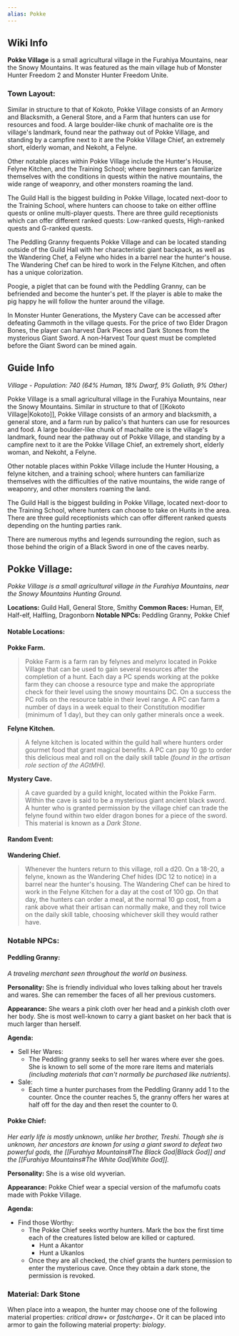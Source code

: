 ```yaml
---
alias: Pokke
---
```

## Wiki Info
**Pokke Village** is a small agricultural village in the Furahiya Mountains, near the Snowy Mountains. It was featured as the main village hub of Monster Hunter Freedom 2 and Monster Hunter Freedom Unite. 

### Town Layout:

Similar in structure to that of Kokoto, Pokke Village consists of an Armory and Blacksmith, a General Store, and a Farm that hunters can use for resources and food. A large boulder-like chunk of machalite ore is the village's landmark, found near the pathway out of Pokke Village, and standing by a campfire next to it are the Pokke Village Chief, an extremely short, elderly woman, and Nekoht, a Felyne.

Other notable places within Pokke Village include the Hunter's House, Felyne Kitchen, and the Training School; where beginners can familiarize themselves with the conditions in quests within the native mountains, the wide range of weaponry, and other monsters roaming the land.

The Guild Hall is the biggest building in Pokke Village, located next-door to the Training School, where hunters can choose to take on either offline quests or online multi-player quests. There are three guild receptionists which can offer different ranked quests: Low-ranked quests, High-ranked quests and G-ranked quests.

The Peddling Granny frequents Pokke Village and can be located standing outside of the Guild Hall with her characteristic giant backpack, as well as the Wandering Chef, a Felyne who hides in a barrel near the hunter's house. The Wandering Chef can be hired to work in the Felyne Kitchen, and often has a unique colorization.

Poogie, a piglet that can be found with the Peddling Granny, can be befriended and become the hunter's pet. If the player is able to make the pig happy he will follow the hunter around the village.

In Monster Hunter Generations, the Mystery Cave can be accessed after defeating Gammoth in the village quests. For the price of two Elder Dragon Bones, the player can harvest Dark Pieces and Dark Stones from the mysterious Giant Sword. A non-Harvest Tour quest must be completed before the Giant Sword can be mined again. 

## Guide Info
*Village - Population: 740
(64% Human, 18% Dwarf, 9% Goliath, 9% Other)*

Pokke Village is a small agricultural village in the Furahiya Mountains, near the Snowy Mountains. Similar in structure to that of [[Kokoto Village|Kokoto]], Pokke Village consists of an armory and blacksmith, a general store, and a farm run by palico's that hunters can use for resources and food. A large boulder-like chunk of machalite ore is the village's landmark, found near the pathway out of Pokke Village, and standing by a campfire next to it are the Pokke Village Chief, an extremely short, elderly woman, and Nekoht, a Felyne.

Other notable places within Pokke Village include the Hunter Housing, a felyne kitchen, and a training school; where hunters can familiarize themselves with the difficulties of the native mountains, the wide range of weaponry, and other monsters roaming the land.

The Guild Hall is the biggest building in Pokke Village, located next-door to the Training School, where hunters can choose to take on Hunts in the area. There are three guild receptionists which can offer different ranked quests depending on the hunting parties rank.

There are numerous myths and legends surrounding the region, such as those behind the origin of a Black Sword in one of the caves nearby.

## Pokke Village:
*Pokke Village is a small agricultural village in the Furahiya Mountains, near the Snowy Mountains Hunting Ground.*

**Locations:** Guild Hall, General Store, Smithy
**Common Races:** Human, Elf, Half-elf, Halfling, Dragonborn
**Notable NPCs:** Peddling Granny, Pokke Chief

#### Notable Locations:
**Pokke Farm.**
> Pokke Farm is a farm ran by felynes and melynx located in Pokke Village that can be used to gain several resources after the completion of a hunt. Each day a PC spends working at the pokke farm they can choose a resource type and make the appropriate check for their level using the snowy mountains DC. On a success the PC rolls on the resource table in their level range. A PC can farm a number of days in a week equal to their Constitution modifier (minimum of 1 day), but they can only gather minerals once a week.

**Felyne Kitchen.**
> A felyne kitchen is located within the guild hall where hunters order gourmet food that grant magical benefits. A PC can pay 10 gp to order this delicious meal and roll on the daily skill table *(found in the artisan role section of the AGtMH).*

**Mystery Cave.**
> A cave guarded by a guild knight, located within the Pokke Farm. Within the cave is said to be a mysterious giant ancient black sword. A hunter who is granted permission by the village chief can trade the felyne found within two elder dragon bones for a piece of the sword. This material is known as a *Dark Stone*.

#### Random Event:
**Wandering Chief.**
> Whenever the hunters return to this village, roll a d20. On a 18-20, a felyne, known as the Wandering Chef hides (DC 12 to notice) in a barrel near the hunter's housing. The Wandering Chef can be hired to work in the Felyne Kitchen for a day at the cost of 100 gp. On that day, the hunters can order a meal, at the normal 10 gp cost, from a rank above what their artisan can normally make, and they roll twice on the daily skill table, choosing whichever skill they would rather have.

### Notable NPCs:
#### Peddling Granny:
*A traveling merchant seen throughout the world on business.*

**Personality:**
She is friendly individual who loves talking about her travels and wares. She can remember the faces of all her previous customers.

**Appearance:**
She wears a pink cloth over her head and a pinkish cloth over her body. She is most well-known to carry a giant basket on her back that is much larger than herself.

**Agenda:**
- Sell Her Wares:
	- The Peddling granny seeks to sell her wares where ever she goes. She is known to sell some of the more rare items and materials *(including materials that can't normally be purchased like nutrients).*
- Sale:
	- Each time a hunter purchases from the Peddling Granny add 1 to the counter. Once the counter reaches 5, the granny offers her wares at half off for the day and then reset the counter to 0.

#### Pokke Chief:
*Her early life is mostly unknown, unlike her brother, Treshi. Though she is unknown, her ancestors are known for using a giant sword to defeat two powerful gods, the [[Furahiya Mountains#The Black God|Black God]] and the [[Furahiya Mountains#The White God|White God]].*

**Personality:**
She is a wise old wyverian.

**Appearance:**
Pokke Chief wear a special version of the mafumofu coats made with Pokke Village.

**Agenda:**
- Find those Worthy:
	- The Pokke Chief seeks worthy hunters. Mark the box the first time each of the creatures listed below are killed or captured. 
		- Hunt a Akantor
		- Hunt a Ukanlos
	- Once they are all checked, the chief grants the hunters permission to enter the mysterious cave. Once they obtain a dark stone, the permission is revoked.

### Material: Dark Stone
When place into a weapon, the hunter may choose one of the following material properties:
*critical draw+* or *fastcharge+*. Or it can be placed into armor to gain the following material property: *biology*.